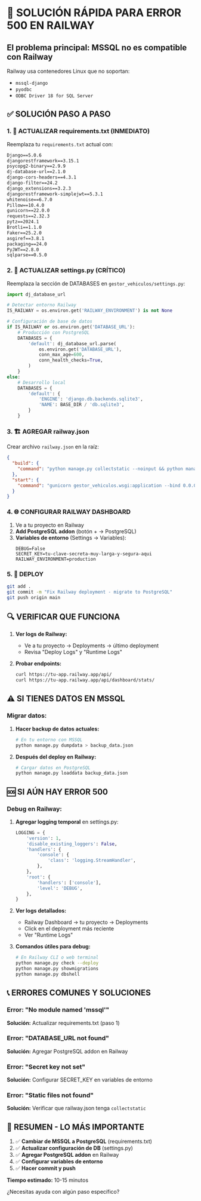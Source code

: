 # 🚨 SOLUCIÓN RÁPIDA PARA ERROR 500 EN RAILWAY

## El problema principal: **MSSQL no es compatible con Railway**

Railway usa contenedores Linux que no soportan:
- `mssql-django`
- `pyodbc` 
- `ODBC Driver 18 for SQL Server`

## ✅ SOLUCIÓN PASO A PASO

### 1. 🔧 **ACTUALIZAR requirements.txt** (INMEDIATO)

Reemplaza tu `requirements.txt` actual con:

```txt
Django==5.0.6
djangorestframework==3.15.1
psycopg2-binary==2.9.9
dj-database-url==2.1.0
django-cors-headers==4.3.1
django-filter==24.2
django_extensions==3.2.3
djangorestframework-simplejwt==5.3.1
whitenoise==6.7.0
Pillow==10.4.0
gunicorn==22.0.0
requests==2.32.3
pytz==2024.1
Brotli==1.1.0
Faker==25.2.0
asgiref==3.8.1
packaging==24.0
PyJWT==2.8.0
sqlparse==0.5.0
```

### 2. 🔧 **ACTUALIZAR settings.py** (CRÍTICO)

Reemplaza la sección de DATABASES en `gestor_vehiculos/settings.py`:

```python
import dj_database_url

# Detectar entorno Railway
IS_RAILWAY = os.environ.get('RAILWAY_ENVIRONMENT') is not None

# Configuración de base de datos
if IS_RAILWAY or os.environ.get('DATABASE_URL'):
    # Producción con PostgreSQL
    DATABASES = {
        'default': dj_database_url.parse(
            os.environ.get('DATABASE_URL'),
            conn_max_age=600,
            conn_health_checks=True,
        )
    }
else:
    # Desarrollo local
    DATABASES = {
        'default': {
            'ENGINE': 'django.db.backends.sqlite3',
            'NAME': BASE_DIR / 'db.sqlite3',
        }
    }
```

### 3. 🏗️ **AGREGAR railway.json**

Crear archivo `railway.json` en la raíz:

```json
{
  "build": {
    "command": "python manage.py collectstatic --noinput && python manage.py migrate"
  },
  "start": {
    "command": "gunicorn gestor_vehiculos.wsgi:application --bind 0.0.0.0:$PORT"
  }
}
```

### 4. 🌐 **CONFIGURAR RAILWAY DASHBOARD**

1. Ve a tu proyecto en Railway
2. **Add PostgreSQL addon** (botón + → PostgreSQL)
3. **Variables de entorno** (Settings → Variables):
   ```
   DEBUG=False
   SECRET_KEY=tu-clave-secreta-muy-larga-y-segura-aqui
   RAILWAY_ENVIRONMENT=production
   ```

### 5. 🚀 **DEPLOY**

```bash
git add .
git commit -m "Fix Railway deployment - migrate to PostgreSQL"
git push origin main
```

## 🔍 **VERIFICAR QUE FUNCIONA**

1. **Ver logs de Railway:**
   - Ve a tu proyecto → Deployments → último deployment
   - Revisa "Deploy Logs" y "Runtime Logs"

2. **Probar endpoints:**
   ```bash
   curl https://tu-app.railway.app/api/
   curl https://tu-app.railway.app/api/dashboard/stats/
   ```

## ⚠️ **SI TIENES DATOS EN MSSQL**

### Migrar datos:

1. **Hacer backup de datos actuales:**
   ```bash
   # En tu entorno con MSSQL
   python manage.py dumpdata > backup_data.json
   ```

2. **Después del deploy en Railway:**
   ```bash
   # Cargar datos en PostgreSQL
   python manage.py loaddata backup_data.json
   ```

## 🆘 **SI AÚN HAY ERROR 500**

### Debug en Railway:

1. **Agregar logging temporal** en settings.py:
   ```python
   LOGGING = {
       'version': 1,
       'disable_existing_loggers': False,
       'handlers': {
           'console': {
               'class': 'logging.StreamHandler',
           },
       },
       'root': {
           'handlers': ['console'],
           'level': 'DEBUG',
       },
   }
   ```

2. **Ver logs detallados:**
   - Railway Dashboard → tu proyecto → Deployments
   - Click en el deployment más reciente
   - Ver "Runtime Logs"

3. **Comandos útiles para debug:**
   ```bash
   # En Railway CLI o web terminal
   python manage.py check --deploy
   python manage.py showmigrations
   python manage.py dbshell
   ```

## 📞 **ERRORES COMUNES Y SOLUCIONES**

### Error: "No module named 'mssql'"
**Solución:** Actualizar requirements.txt (paso 1)

### Error: "DATABASE_URL not found"
**Solución:** Agregar PostgreSQL addon en Railway

### Error: "Secret key not set"
**Solución:** Configurar SECRET_KEY en variables de entorno

### Error: "Static files not found"
**Solución:** Verificar que railway.json tenga `collectstatic`

## 🎯 **RESUMEN - LO MÁS IMPORTANTE**

1. ✅ **Cambiar de MSSQL a PostgreSQL** (requirements.txt)
2. ✅ **Actualizar configuración de DB** (settings.py)
3. ✅ **Agregar PostgreSQL addon** en Railway
4. ✅ **Configurar variables de entorno**
5. ✅ **Hacer commit y push**

**Tiempo estimado:** 10-15 minutos

¿Necesitas ayuda con algún paso específico?
